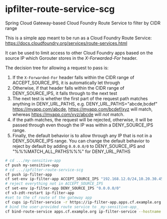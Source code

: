 # ipfilter-route-service-scg
Spring Cloud Gateway-based Cloud Foundry Route Service to filter by CIDR range

This is a simple app meant to be run as a Cloud Foundry Route Service: https://docs.cloudfoundry.org/services/route-services.html

It can be used to limit access to other Cloud Foundry apps based on the source IP which Gorouter stores in the _X-Forwarded-For_ header.

The decision tree for allowing a request to pass is:
1. If the `X-Forwarded-For` header falls within the CIDR range of ACCEPT_SOURCE_IPS, it is automatically let through
2. Otherwise, if that header falls within the CIDR range of DENY_SOURCE_IPS, it falls through to the next test
3.  The next test is whether the first part of the request path matches anything in DENY_URL_PATHS, e.g. DENY_URL_PATHS="abcde,bcdef" https://myapp.com/abcde, https://myapp.com/bcdef/xyz will match, whereas https://myapp.com/xyz/abcde will _not_ match.
4.  if the path matches, the request will be rejected, otherwise, it will be passed through even though the IP was within a DENY_SOURCE_IPS range.
5. Finally, the default behavior is to allow through any IP that is not in a DENY_SOURCE_IPS range.  You can 
change the default behavior to reject by default by adding `0.0.0.0/0` to DENY_SOURCE_IPS and "%%%MATCH_ALL_PATHS%%%" for DENY_URL_PATHS   

```bash
# cd .../my-sensitive-app
cf push my-sensitive-app
# cd .../ipfilter-route-service-scg
cf push ip-filter-app
cf set-env ip-filter-app ACCEPT_SOURCE_IPS "192.168.12.0/24,10.20.30.45/32,10.10.0.0/16"
# reject everything not in ACCEPT_SOURCE_IPS
cf set-env ip-filter-app DENY_SOURCE_IPS "0.0.0.0/0"
cf v3-zdt-restart ip-filter-app
#set to the cf route of the gateway app
cf cups ip-filter-service -r https://ip-filter-app.apps.cf.example.org
# bind the user-provided route service to _my-sensitive-app_
cf bind-route-service apps.cf.example.org ip-filter-service --hostname my-sensitive-app

```

